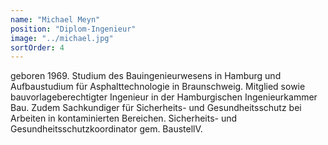```yaml
---
name: "Michael Meyn"
position: "Diplom-Ingenieur"
image: "../michael.jpg"
sortOrder: 4
---
```


geboren 1969. Studium des Bauingenieurwesens in Hamburg und Aufbaustudium für Asphalt­technologie in Braunschweig. Mitglied sowie bauvorlageberechtigter Ingenieur in der Hamburgischen Ingenieurkammer Bau. Zudem Sachkundiger für Sicherheits- und Gesundheitsschutz bei Arbeiten in kontaminierten Bereichen. Sicherheits- und Gesundheitsschutzkoordinator gem. BaustellV.
